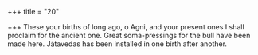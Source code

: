+++
title = "20"

+++
These your births of long ago, o Agni, and your present ones I shall  proclaim for the ancient one.
Great soma-pressings for the bull have been made here. Jātavedas has  been installed in one birth after another.